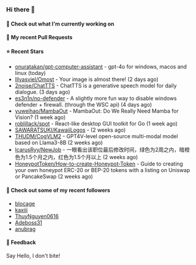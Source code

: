 ### Hi there 👋

#### 👷 Check out what I'm currently working on

#### 🔨 My recent Pull Requests


#### ⭐ Recent Stars

- [onuratakan/gpt-computer-assistant](https://github.com/onuratakan/gpt-computer-assistant) - gpt-4o for windows, macos and linux (today)
- [lllyasviel/Omost](https://github.com/lllyasviel/Omost) - Your image is almost there! (2 days ago)
- [2noise/ChatTTS](https://github.com/2noise/ChatTTS) - ChatTTS is a generative speech model for daily dialogue. (3 days ago)
- [es3n1n/no-defender](https://github.com/es3n1n/no-defender) - A slightly more fun way to disable windows defender &#43; firewall. (through the WSC api) (4 days ago)
- [yuweihao/MambaOut](https://github.com/yuweihao/MambaOut) - MambaOut: Do We Really Need Mamba for Vision? (1 week ago)
- [roblillack/spot](https://github.com/roblillack/spot) - React-like desktop GUI toolkit for Go (1 week ago)
- [SAWARATSUKI/KawaiiLogos](https://github.com/SAWARATSUKI/KawaiiLogos) -  (2 weeks ago)
- [THUDM/CogVLM2](https://github.com/THUDM/CogVLM2) - GPT4V-level open-source multi-modal model based on Llama3-8B (2 weeks ago)
- [IcarusRyy/NewJob](https://github.com/IcarusRyy/NewJob) - 一眼看出该职位最后修改时间，绿色为2周之内，暗橙色为1.5个月之内，红色为1.5个月以上 (2 weeks ago)
- [HoneypotToken/How-to-create-Honeypot-Token](https://github.com/HoneypotToken/How-to-create-Honeypot-Token) - Guide to creating your own honeypot ERC-20 or BEP-20 tokens with a listing on Uniswap or PancakeSwap (2 weeks ago)

#### 👯 Check out some of my recent followers

- [blocage](https://github.com/blocage)
- [kaxiii](https://github.com/kaxiii)
- [ThuyNguyen0616](https://github.com/ThuyNguyen0616)
- [Adeboss31](https://github.com/Adeboss31)
- [anubrag](https://github.com/anubrag)

#### 💬 Feedback

Say Hello, I don't bite!
